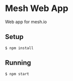 
# Mesh Web App
Web app for mesh.io

## Setup

```
$ npm install
```

## Running

```
$ npm start
```